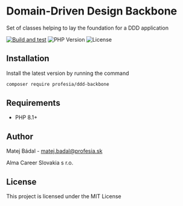 # Domain-Driven Design Backbone
Set of classes helping to lay the foundation for a DDD application

[![Build and test](https://github.com/profesia/ddd-backbone/actions/workflows/test-runner.yml/badge.svg?branch=master)](https://github.com/profesia/psr-middlewares/actions/workflows/test-runner.yml)
![PHP Version](https://img.shields.io/packagist/php-v/profesia/ddd-backbone)
![License](https://img.shields.io/packagist/l/profesia/ddd-backbone)

## Installation
Install the latest version by running the command
```bash
composer require profesia/ddd-backbone
```
## Requirements
- PHP 8.1+
## Author
Matej Bádal - matej.badal@profesia.sk

Alma Career Slovakia s r.o.
## License
This project is licensed under the MIT License
